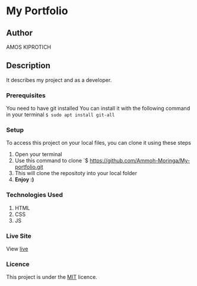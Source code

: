 # My Portfolio
## Author
AMOS KIPROTICH
## Description
It describes my project and as a developer.
### Prerequisites
You need to have git installed
You can install it with the following command in your terminal
`$ sudo apt install git-all`
### Setup
To access this project on your local files, you can clone it using these steps
1. Open your terminal
1. Use this command to clone `$ https://github.com/Ammoh-Moringa/My-portfolio.git
1. This will clone the repositoty into your local folder
1. __Enjoy :)__
### Technologies Used
1. HTML
2. CSS
3. JS

### Live Site
View [live](https://ammoh-moringa.github.io/Delani--studio/)
### Licence
This project is under the  [MIT](licence) licence.